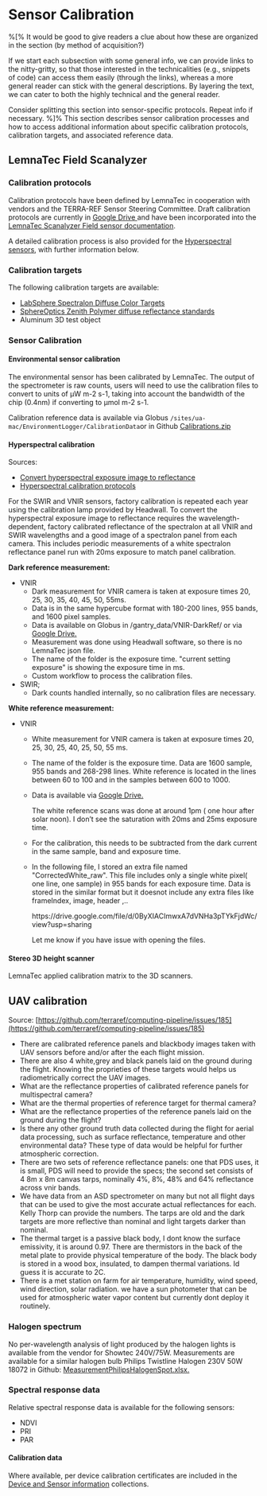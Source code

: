 # Sensor Calibration
%[%
It would be good to give readers a clue about how these are organized in the section (by method of acquisition?)

If we start each subsection with some general info, we can provide links to the nitty-gritty, so that those interested in the technicalities (e.g., snippets of code) can access them easily (through the links), whereas a more general reader can stick with the general descriptions. By layering the text, we can cater to both the highly technical and the general reader.

Consider splitting this section into sensor-specific protocols. Repeat info if necessary.
%]%
This section describes sensor calibration processes and how to access additional information about specific calibration protocols, calibration targets, and associated reference data.

## LemnaTec Field Scanalyzer

### Calibration protocols

Calibration protocols have been defined by LemnaTec in cooperation with vendors and the TERRA-REF Sensor Steering Committee. Draft calibration protocols are currently in [Google Drive ](https://docs.google.com/document/d/132_dkGAIQJ3cG7bQkPIkX7-RgXyWLDoQWJFDj5c-5uU/edit)and have been incorporated into the [LemnaTec Scanalyzer Field sensor documentation](https://terraref.ncsa.illinois.edu/clowder/collection/5873a6234f0cad7d81318e36).

A detailed calibration process is also provided for the [Hyperspectral sensors](https://docs.google.com/document/d/1w_zHHlrPVKsy1mnW9wrVzAU2edVqZH8i1IZa5BZxVpo/edit#heading=h.jjfbhbos05cc), with further information below.

### Calibration targets

The following calibration targets are available:

* [LabSphere Spectralon Diffuse Color Targets](https://terraref.ncsa.illinois.edu/clowder/datasets/5873a8184f0cad7d8131a4dd)
* [SphereOptics Zenith Polymer diffuse reflectance standards](https://terraref.ncsa.illinois.edu/clowder/datasets/5873a9434f0cad7d8131b29a)
* Aluminum 3D test object

### Sensor Calibration

#### Environmental sensor calibration

The environmental sensor has been calibrated by LemnaTec. The output of the spectrometer is raw counts, users will need to use the calibration files to convert to units of µW m-2 s-1, taking into account the bandwidth of the chip \(0.4nm\) if converting to µmol m-2 s-1.

Calibration reference data is available via Globus `/sites/ua-mac/EnvironmentLogger/CalibrationData`or in Github [Calibrations.zip](https://github.com/terraref/reference-data/files/250620/Calibrations.zip)

#### Hyperspectral calibration

Sources:

* [Convert hyperspectral exposure image to reflectance](https://github.com/terraref/computing-pipeline/issues/88)
* [Hyperspectral calibration protocols](https://docs.google.com/document/d/1w_zHHlrPVKsy1mnW9wrVzAU2edVqZH8i1IZa5BZxVpo)

For the SWIR and VNIR sensors, factory calibration is repeated each year using the calibration lamp provided by Headwall. To convert the hyperspectral exposure image to reflectance requires the wavelength-dependent, factory calibrated reflectance of the spectralon at all VNIR and SWIR wavelengths and a good image of a spectralon panel from each camera. This includes periodic measurements of a white spectralon reflectance panel run with 20ms exposure to match panel calibration.

**Dark reference measurement:**

* VNIR
  * Dark measurement for VNIR camera is taken at exposure times 20, 25, 30, 35, 40, 45, 50, 55ms.
  * Data is in the same hypercube format with 180-200 lines, 955 bands, and 1600 pixel samples.
  * Data is available on Globus in /gantry\_data/VNIR-DarkRef/ or via [Google Drive.](https://drive.google.com/file/d/0B9h5V5JdLLXmSkdpTmd6QmN3dTQ/view?usp=sharing)
  * Measurement was done using Headwall software, so there is no LemnaTec json file. 
  * The name of the folder is the exposure time.   "current setting exposure" is showing the exposure time in ms.
  * Custom workflow to process the calibration files.
* SWIR;
  * Dark counts handled internally, so no calibration files are necessary.

**White reference measurement:**

* VNIR
  * White measurement for VNIR camera is taken at exposure times 20, 25, 30, 25, 40, 25, 50, 55 ms.
  * The name of the folder is the exposure time. Data are 1600 sample, 955 bands and 268-298 lines. White reference is located in the lines between 60 to 100 and in the samples between 600 to 1000.
  * Data is available via [Google Drive.](https://drive.google.com/file/d/0ByXIACImwxA7akhfLTdTS01vTTA/view?usp=sharing)

    The white reference scans was done at around 1pm \( one hour after solar noon\). I don’t see the saturation with 20ms and 25ms exposure time. 

  * For the calibration, this needs to be subtracted from the dark current in the same sample, band and exposure time.
  * In the following file, I stored an extra file named "CorrectedWhite\_raw". This file includes only a single white pixel\( one line, one sample\) in 955 bands for each exposure time. Data is stored in the similar format but it doesnot include any extra files like frameIndex, image, header ,..

    https:\/\/drive.google.com\/file\/d\/0ByXIACImwxA7dVNHa3pTYkFjdWc\/view?usp=sharing

    Let me know if you have issue with opening the files. 

#### Stereo 3D height scanner

LemnaTec applied calibration matrix to the 3D scanners.

## UAV calibration

Source: [https://github.com/terraref/computing-pipeline/issues/185](https://github.com/terraref/computing-pipeline/issues/185)

* There are calibrated reference panels and blackbody images taken with UAV sensors before and\/or after the each flight mission.
* There are also 4 white,grey and black panels laid on the ground during the flight. Knowing the proprieties of these targets would helps us radiometrically correct the UAV images.
* What are the reflectance properties of calibrated reference panels for multispectral camera?
* What are the thermal properties of reference target for thermal camera?
* What are the reflectance properties of the reference panels laid on the ground during the flight?
* Is there any other ground truth data collected during the flight for aerial data processing, such as surface reflectance, temperature and other environmental data? These type of data would be helpful for further atmospheric correction.
* There are two sets of reference reflectance panels: one that PDS uses, it is small, PDS will need to provide the specs; the second set consists of 4 8m x 8m canvas tarps, nominally 4%, 8%, 48% and 64% reflectance across vnir bands.
* We have data from an ASD spectrometer on many but not all flight days that can be used to give the most accurate actual reflectances for each. Kelly Thorp can provide the numbers. The tarps are old and the dark targets are more reflective than nominal and light targets darker than nominal.
* The thermal target is a passive black body, I dont know the surface emissivity, it is around 0.97. There are thermistors in the back of the metal plate to provide physical temperature of the body. The black body is stored in a wood box, insulated, to dampen thermal variations. Id guess it is accurate to 2C.
* There is a met station on farm for air temperature, humidity, wind speed, wind direction, solar radiation. we have a sun photometer that can be used for atmospheric water vapor content but currently dont deploy it routinely.

### Halogen spectrum

No per-wavelength analysis of light produced by the halogen lights is available from the vendor for Showtec 240V\/75W. Measurements are available for a similar halogen bulb Philips Twistline Halogen 230V 50W 18072 in Github: [MeasurementPhilipsHalogenSpot.xlsx.](https://github.com/terraref/reference-data/files/498197/MeasurementPhilipsHalogenSpot.xlsx)

### Spectral response data

Relative spectral response data is available for the following sensors:

* NDVI
* PRI
* PAR

#### Calibration data

Where available, per device calibration certificates are included in the [Device and Sensor information](https://terraref.ncsa.illinois.edu/clowder/collection/5873a6234f0cad7d81318e36) collections.

